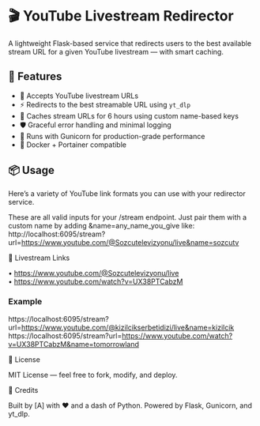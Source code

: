 # 🎬 YouTube Livestream Redirector

A lightweight Flask-based service that redirects users to the best available stream URL for a given YouTube livestream — with smart caching.  

## 🚀 Features

- 🔗 Accepts YouTube livestream URLs 
- ⚡ Redirects to the best streamable URL using `yt_dlp`
- 🧠 Caches stream URLs for 6 hours using custom name-based keys
- 🛡️ Graceful error handling and minimal logging
- 🐘 Runs with Gunicorn for production-grade performance
- 🐳 Docker + Portainer compatible

## 📦 Usage

Here’s a variety of YouTube link formats you can use with your redirector service.

These are all valid inputs for your /stream endpoint. Just pair them with a custom name by adding &name=any_name_you_give like:
http://localhost:6095/stream?url=https://www.youtube.com/@Sozcutelevizyonu/live&name=sozcutv  

🔴 Livestream Links

•  https://www.youtube.com/@Sozcutelevizyonu/live  
•  https://www.youtube.com/watch?v=UX38PTCabzM


### Example

https://localhost:6095/stream?url=https://www.youtube.com/@kizilcikserbetidizi/live&name=kizilcik  
https://localhost:6095/stream?url=https://www.youtube.com/watch?v=UX38PTCabzM&name=tomorrowland

📜 License

MIT License — feel free to fork, modify, and deploy.

💬 Credits

Built by [A] with ❤️ and a dash of Python. Powered by Flask, Gunicorn, and yt_dlp.
